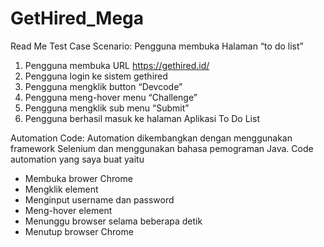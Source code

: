 # GetHired_Mega

Read Me
Test Case 
Scenario: Pengguna membuka Halaman “to do list” 
1.	Pengguna membuka URL https://gethired.id/ 
2.	Pengguna login ke sistem gethired
3.	Pengguna mengklik button “Devcode”
4.	Pengguna meng-hover menu “Challenge”
5.	Pengguna mengklik sub menu “Submit”
6.	Pengguna berhasil masuk ke halaman Aplikasi To Do List

Automation Code:
Automation dikembangkan dengan menggunakan framework Selenium dan menggunakan bahasa pemograman Java. Code automation yang saya buat yaitu
-	Membuka brower Chrome 
-	Mengklik element
-	Menginput username dan password
-	Meng-hover element
-	Menunggu browser selama beberapa detik
-	Menutup browser Chrome
